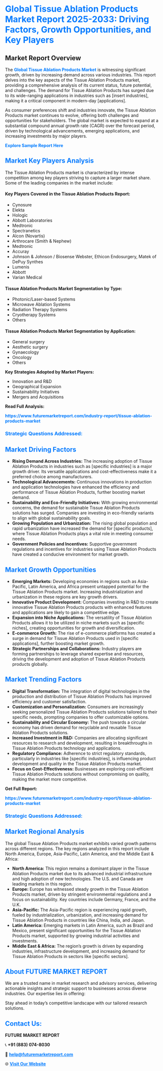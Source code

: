 <h1 style="color: #007BFF;">Global Tissue Ablation Products Market Report 2025-2033: Driving Factors, Growth Opportunities, and Key Players</h1>

<section id="overview">
<h2>Market Report Overview</h2>
<p>The <a href="https://www.futuremarketreport.com/industry-report/tissue-ablation-products-market" style="color: #007BFF; text-decoration: none;"><strong>Global Tissue Ablation Products Market</strong></a> is witnessing significant growth, driven by increasing demand across various industries. This report delves into the key aspects of the Tissue Ablation Products market, providing a comprehensive analysis of its current status, future potential, and challenges. The demand for Tissue Ablation Products has surged due to its wide-ranging applications in industries such as [insert industries], making it a critical component in modern-day [applications].</p>
<p>As consumer preferences shift and industries innovate, the Tissue Ablation Products market continues to evolve, offering both challenges and opportunities for stakeholders. The global market is expected to expand at a substantial compound annual growth rate (CAGR) over the forecast period, driven by technological advancements, emerging applications, and increasing investments by major players.</p>
</section>

<section id="overview">
<p><a href="https://www.futuremarketreport.com/request-sample/reportId=54771" style="color: #007BFF; text-decoration: none;"><strong>Explore Sample Report Here</strong></a></p>
</section>

<section id="key-players">
<h2 style="color: #007BFF;">Market Key Players Analysis</h2>
<p>The Tissue Ablation Products market is characterized by intense competition among key players striving to capture a larger market share. Some of the leading companies in the market include:</p>
<h4>Key Players Covered in the Tissue Ablation Products Report:</h4>
<ul><li>Cynosure</li><li>Elekta</li><li>Hologic</li><li>Abbott Laboratories</li><li>Medtronic</li><li>Spectranetics</li><li>Alcon (Novartis)</li><li>Arthrocare (Smith &amp; Nephew)</li><li>Medtronic</li><li>Accuray</li><li>Johnson &amp; Johnson / Biosense Webster, Ethicon Endosurgery, Matek of DePuy Synthes</li><li>Lumenis</li><li>Abbott</li><li>Varian Medical</li></ul>
<h4>Tissue Ablation Products Market Segmentation by Type:</h4>
<ul><li>Photonic/Laser-based Systems</li><li>Microwave Ablation Systems</li><li>Radiation Therapy Systems</li><li>Cryotherapy Systems</li><li>Others</li></ul>

<h4>Tissue Ablation Products Market Segmentation by Application:</h4>
<ul><li>General surgery</li><li>Aesthetic surgery</li><li>Gynaecology</li><li>Oncology</li><li>Others</li></ul>
<p><strong>Key Strategies Adopted by Market Players:</strong></p>
<ul>
<li>Innovation and R&D</li>
<li>Geographical Expansion</li>
<li>Sustainability Initiatives</li>
<li>Mergers and Acquisitions</li>
</ul>
</section>

<section>
<p><strong>Read Full Analysis: </strong></p><a href="https://www.futuremarketreport.com/industry-report/tissue-ablation-products-market" style="color: #007BFF; text-decoration: none;"><strong>https://www.futuremarketreport.com/industry-report/tissue-ablation-products-market</strong></a>
<h3 style="color: #007BFF;">Strategic Questions Addressed:</h3>
</section>

<section id="driving-factors">
<h2 style="color: #007BFF;">Market Driving Factors</h2>
<ul>
<li><strong>Rising Demand Across Industries:</strong> The increasing adoption of Tissue Ablation Products in industries such as [specific industries] is a major growth driver. Its versatile applications and cost-effectiveness make it a preferred choice among manufacturers.</li>
<li><strong>Technological Advancements:</strong> Continuous innovations in production and application technologies have enhanced the efficiency and performance of Tissue Ablation Products, further boosting market demand.</li>
<li><strong>Sustainability and Eco-Friendly Initiatives:</strong> With growing environmental concerns, the demand for sustainable Tissue Ablation Products solutions has surged. Companies are investing in eco-friendly variants to align with global sustainability goals.</li>
<li><strong>Growing Population and Urbanization:</strong> The rising global population and rapid urbanization have increased the demand for [specific products], where Tissue Ablation Products plays a vital role in meeting consumer needs.</li>
<li><strong>Government Policies and Incentives:</strong> Supportive government regulations and incentives for industries using Tissue Ablation Products have created a conducive environment for market growth.</li>
</ul>
</section>

<section id="growth-opportunities">
<h2 style="color: #007BFF;">Market Growth Opportunities</h2>
<ul>
<li><strong>Emerging Markets:</strong> Developing economies in regions such as Asia-Pacific, Latin America, and Africa present untapped potential for the Tissue Ablation Products market. Increasing industrialization and urbanization in these regions are key growth drivers.</li>
<li><strong>Innovative Product Development:</strong> Companies investing in R&D to create innovative Tissue Ablation Products products with enhanced features and applications are likely to gain a competitive edge.</li>
<li><strong>Expansion into Niche Applications:</strong> The versatility of Tissue Ablation Products allows it to be utilized in niche markets such as [specific niches], creating opportunities for growth and diversification.</li>
<li><strong>E-commerce Growth:</strong> The rise of e-commerce platforms has created a surge in demand for Tissue Ablation Products used in [specific applications], further boosting market growth.</li>
<li><strong>Strategic Partnerships and Collaborations:</strong> Industry players are forming partnerships to leverage shared expertise and resources, driving the development and adoption of Tissue Ablation Products products globally.</li>
</ul>
</section>

<section id="trending-factors">
<h2 style="color: #007BFF;">Market Trending Factors</h2>
<ul>
<li><strong>Digital Transformation:</strong> The integration of digital technologies in the production and distribution of Tissue Ablation Products has improved efficiency and customer satisfaction.</li>
<li><strong>Customization and Personalization:</strong> Consumers are increasingly seeking personalized Tissue Ablation Products solutions tailored to their specific needs, prompting companies to offer customizable options.</li>
<li><strong>Sustainability and Circular Economy:</strong> The push towards a circular economy has driven demand for recyclable and reusable Tissue Ablation Products solutions.</li>
<li><strong>Increased Investment in R&D:</strong> Companies are allocating significant resources to research and development, resulting in breakthroughs in Tissue Ablation Products technology and applications.</li>
<li><strong>Regulatory Compliance:</strong> Adherence to strict regulatory standards, particularly in industries like [specific industries], is influencing product development and quality in the Tissue Ablation Products market.</li>
<li><strong>Focus on Cost-Effectiveness:</strong> Businesses are exploring cost-efficient Tissue Ablation Products solutions without compromising on quality, making the market more competitive.</li>
</ul>
</section>

<section>
<p><strong>Get Full Report: </strong></p><a href="https://www.futuremarketreport.com/industry-report/tissue-ablation-products-market" style="color: #007BFF; text-decoration: none;"><strong>https://www.futuremarketreport.com/industry-report/tissue-ablation-products-market</strong></a>
<h3 style="color: #007BFF;">Strategic Questions Addressed:</h3>
</section>


<section id="regional-analysis">
<h2 style="color: #007BFF;">Market Regional Analysis</h2>
<p>The global Tissue Ablation Products market exhibits varied growth patterns across different regions. The key regions analyzed in this report include North America, Europe, Asia-Pacific, Latin America, and the Middle East & Africa:</p>
<ul>
<li><strong>North America:</strong> This region remains a dominant player in the Tissue Ablation Products market due to its advanced industrial infrastructure and high adoption of new technologies. The U.S. and Canada are leading markets in this region.</li>
<li><strong>Europe:</strong> Europe has witnessed steady growth in the Tissue Ablation Products market, driven by stringent environmental regulations and a focus on sustainability. Key countries include Germany, France, and the U.K.</li>
<li><strong>Asia-Pacific:</strong> The Asia-Pacific region is experiencing rapid growth, fueled by industrialization, urbanization, and increasing demand for Tissue Ablation Products in countries like China, India, and Japan.</li>
<li><strong>Latin America:</strong> Emerging markets in Latin America, such as Brazil and Mexico, present significant opportunities for the Tissue Ablation Products market, supported by growing industrial activities and investments.</li>
<li><strong>Middle East & Africa:</strong> The region’s growth is driven by expanding industries, infrastructure development, and increasing demand for Tissue Ablation Products in sectors like [specific sectors].</li>
</ul>
</section>

<footer>
<h2 style="color: #007BFF;">About FUTURE MARKET REPORT</h2>
<p>We are a trusted name in market research and advisory services, delivering actionable insights and strategic support to businesses across diverse industries. Our expertise lies in offering:</p>

<p>Stay ahead in today’s competitive landscape with our tailored research solutions.</p>

<h2 style="color: #007BFF;">Contact Us:</h2>
<p><strong>FUTURE MARKET REPORT</strong></p>
<p>📞 <strong>+91 (883) 074-8030</strong></p>
<p>📧 <strong><a href="mailto:help@futuremarketreport.com" style="color: #007BFF;">help@futuremarketreport.com</a></strong></p>
<p>🌐 <strong><a href="https://www.futuremarketreport.com/" style="color: #007BFF;">Visit Our Website</a></strong></p>
</footer>